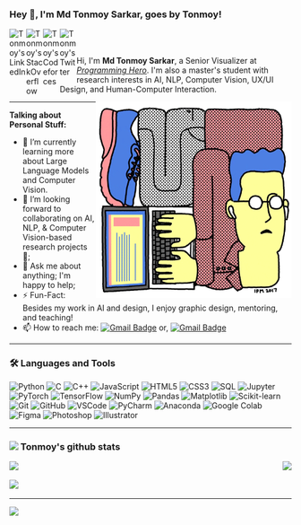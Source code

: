 ### Hey 👋, I'm **Md Tonmoy Sarkar**, goes by **Tonmoy**!

<a href="https://www.linkedin.com/in/tonmoy-sarkar/">
  <img align="left" alt="Tonmoy's LinkedIn" width="30px" src="https://img.icons8.com/ios-filled/50/0077B5/linkedin.png" />
</a>
<a href="https://stackoverflow.com/users/10683827/tonmoy-sarkar">
  <img align="left" alt="Tonmoy's StackOverflow" width="30px" src="https://img.icons8.com/ios-filled/50/F58025/stackoverflow.png" />
</a>
<a href="https://codeforces.com/profile/tonmoyshuvro">
  <img align="left" alt="Tonmoy's Codeforces" width="30px" src="https://img.icons8.com/?size=100&id=jldAN67IAsrW&format=png&color=000000" />
</a>
<a href="https://x.com/tonmoyshuvro">
  <img align="left" alt="Tonmoy's Twitter" width="30px" src="https://uxwing.com/wp-content/themes/uxwing/download/brands-and-social-media/x-social-media-logo-icon.svg" />
</a>

<br />
<br />

Hi, I'm **Md Tonmoy Sarkar**, a Senior Visualizer at *[Programming Hero](https://www.programming-hero.com/)*. I'm also a master's student with research interests in AI, NLP, Computer Vision, UX/UI Design, and Human-Computer Interaction. 

  <img align="right" alt="GIF" width="350px" src="https://raw.githubusercontent.com/tonmoyshuvro/tonmoyshuvro/refs/heads/main/talking%20social%20media%20GIF%20by%20hi__bred.gif" />

---
**Talking about Personal Stuff:**

- 🌱 I’m currently learning more about Large Language Models and Computer Vision.
- 👯 I’m looking forward to collaborating on AI, NLP, & Computer Vision-based research projects 🤝;
- 💬 Ask me about anything; I'm happy to help;
- ⚡️ Fun-Fact: Besides my work in AI and design, I enjoy graphic design, mentoring, and teaching!
- 📫 How to reach me: 
[![Gmail Badge](https://img.shields.io/badge/-tonmoycse98@gmail.com-c14438?style=flat-square&logo=Gmail&logoColor=white&link=mailto:tonmoycse98@gmail.com)](mailto:tonmoycse98@gmail.com) or, [![Gmail Badge](https://img.shields.io/badge/-tonmoy@vu.edu.bd-c14438?style=flat-square&logo=Gmail&logoColor=white&link=mailto:tonmoy@vu.edu.bd)](mailto:tonmoy@vu.edu.bd)

---

### 🛠️ Languages and Tools

<p align="left">
  <!-- Languages -->
  <img src="https://cdn.jsdelivr.net/gh/devicons/devicon/icons/python/python-original.svg" height="40" alt="Python"/>
  <img src="https://cdn.jsdelivr.net/gh/devicons/devicon/icons/c/c-original.svg" height="40" alt="C"/>
  <img src="https://cdn.jsdelivr.net/gh/devicons/devicon/icons/cplusplus/cplusplus-original.svg" height="40" alt="C++"/>
  <img src="https://cdn.jsdelivr.net/gh/devicons/devicon/icons/javascript/javascript-original.svg" height="40" alt="JavaScript"/>
  <img src="https://cdn.jsdelivr.net/gh/devicons/devicon/icons/html5/html5-original.svg" height="40" alt="HTML5"/>
  <img src="https://cdn.jsdelivr.net/gh/devicons/devicon/icons/css3/css3-original.svg" height="40" alt="CSS3"/>
  <img src="https://cdn.jsdelivr.net/gh/devicons/devicon/icons/mysql/mysql-original.svg" height="40" alt="SQL"/>
  
  <!-- Data Science / ML -->
  <img src="https://cdn.jsdelivr.net/gh/devicons/devicon/icons/jupyter/jupyter-original.svg" height="40" alt="Jupyter"/>
  <img src="https://cdn.jsdelivr.net/gh/devicons/devicon/icons/pytorch/pytorch-original.svg" height="40" alt="PyTorch"/>
  <img src="https://cdn.jsdelivr.net/gh/devicons/devicon/icons/tensorflow/tensorflow-original.svg" height="40" alt="TensorFlow"/>
  <img src="https://cdn.jsdelivr.net/gh/devicons/devicon/icons/numpy/numpy-original.svg" height="40" alt="NumPy"/>
  <img src="https://cdn.jsdelivr.net/gh/devicons/devicon/icons/pandas/pandas-original.svg" height="40" alt="Pandas"/>
  <img src="https://cdn.jsdelivr.net/gh/devicons/devicon/icons/matplotlib/matplotlib-original.svg" height="40" alt="Matplotlib"/>
  <img src="https://cdn.jsdelivr.net/gh/devicons/devicon/icons/scikitlearn/scikitlearn-original.svg" height="40" alt="Scikit-learn"/>

  <!-- Tools / IDEs -->
  <img src="https://cdn.jsdelivr.net/gh/devicons/devicon/icons/git/git-original.svg" height="40" alt="Git"/>
  <img src="https://cdn.jsdelivr.net/gh/devicons/devicon/icons/github/github-original.svg" height="40" alt="GitHub"/>
  <img src="https://cdn.jsdelivr.net/gh/devicons/devicon/icons/vscode/vscode-original.svg" height="40" alt="VSCode"/>
  <img src="https://cdn.jsdelivr.net/gh/devicons/devicon/icons/pycharm/pycharm-original.svg" height="40" alt="PyCharm"/>
  <img src="https://cdn.jsdelivr.net/gh/devicons/devicon/icons/anaconda/anaconda-original.svg" height="40" alt="Anaconda"/>
  <img src="https://cdn.jsdelivr.net/gh/devicons/devicon/icons/googlecloud/googlecloud-original.svg" height="40" alt="Google Colab"/>

  <!-- UI / Design -->
  <img src="https://cdn.jsdelivr.net/gh/devicons/devicon/icons/figma/figma-original.svg" height="40" alt="Figma"/>
  <img src="https://uxwing.com/wp-content/themes/uxwing/download/brands-and-social-media/adobe-photoshop-icon.svg" height="40" alt="Photoshop"/>
  <img src="https://uxwing.com/wp-content/themes/uxwing/download/brands-and-social-media/adobe-illustrator-icon.svg" height="40" alt="Illustrator"/>
</p>



---
### <img src="https://raw.githubusercontent.com/alexnaiman/alexnaiman/master/resources/stats.png" width="35px" /> Tonmoy's github stats
<p align="right">
<img align="left" src="https://github-readme-stats.vercel.app/api?username=TonmoySarkar&theme=tokyonight&show_icons=true" />

<img  float="right" src="https://github-readme-stats.vercel.app/api/top-langs/?username=TonmoySarkar&theme=tokyonight&show_icons=true" />

</p>

![](https://github-readme-streak-stats.herokuapp.com/?user=TonmoySarkar&theme=blue-green&hide_border=false)<br/>

---
[![](https://visitcount.itsvg.in/api?id=TonmoySarkar&label=Profile%20Views&color=4&icon=0&pretty=true)](https://visitcount.itsvg.in)
